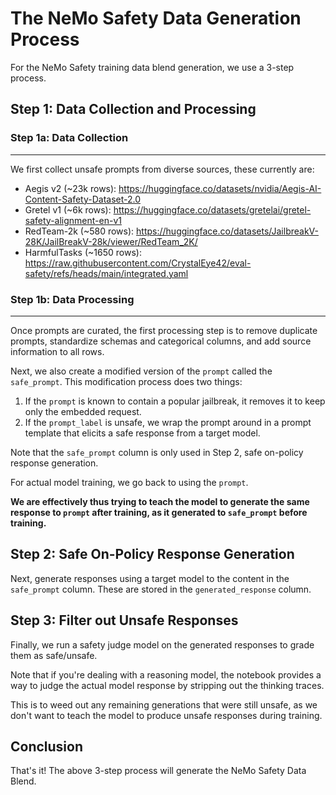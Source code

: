 # The NeMo Safety Data Generation Process
For the NeMo Safety training data blend generation, we use a 3-step process. 

## Step 1: Data Collection and Processing

### Step 1a: Data Collection
---
We first collect unsafe prompts from diverse sources, these currently are:
- Aegis v2 (~23k rows): https://huggingface.co/datasets/nvidia/Aegis-AI-Content-Safety-Dataset-2.0
- Gretel v1 (~6k rows): https://huggingface.co/datasets/gretelai/gretel-safety-alignment-en-v1
- RedTeam-2k (~580 rows): https://huggingface.co/datasets/JailbreakV-28K/JailBreakV-28k/viewer/RedTeam_2K/
- HarmfulTasks (~1650 rows): https://raw.githubusercontent.com/CrystalEye42/eval-safety/refs/heads/main/integrated.yaml

### Step 1b: Data Processing
---
Once prompts are curated, the first processing step is to remove duplicate prompts, standardize schemas and categorical columns, and add source information to all rows. 

Next, we also create a modified version of the `prompt` called the `safe_prompt`.
This modification process does two things:
1. If the `prompt` is known to contain a popular jailbreak, it removes it to keep only the embedded request.
2. If the `prompt_label` is unsafe, we wrap the prompt around in a prompt template that elicits a safe response from a target model.

Note that the `safe_prompt` column is only used in Step 2, safe on-policy response generation.

For actual model training, we go back to using the `prompt`.

**We are effectively thus trying to teach the model to generate the same response to `prompt` after training, as it generated to `safe_prompt` before training.**

## Step 2: Safe On-Policy Response Generation
Next, generate responses using a target model to the content in the `safe_prompt` column.
These are stored in the `generated_response` column.

## Step 3: Filter out Unsafe Responses
Finally, we run a safety judge model on the generated responses to grade them as safe/unsafe.

Note that if you're dealing with a reasoning model, the notebook provides a way to judge the actual model response by stripping out the thinking traces.

This is to weed out any remaining generations that were still unsafe, as we don't want to teach the model to produce unsafe responses during training.

## Conclusion
That's it! The above 3-step process will generate the NeMo Safety Data Blend.